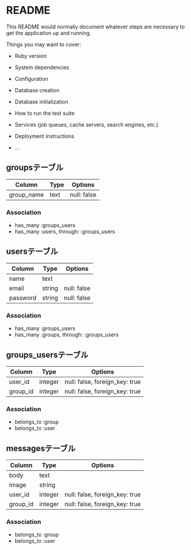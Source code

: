 # README

This README would normally document whatever steps are necessary to get the
application up and running.

Things you may want to cover:

* Ruby version

* System dependencies

* Configuration

* Database creation

* Database initialization

* How to run the test suite

* Services (job queues, cache servers, search engines, etc.)

* Deployment instructions

* ...


## groupsテーブル

|Column|Type|Options|
|------|----|-------|
|group_name|text|null: false|

### Association
- has_many :groups_users
- has_many :users, through: :groups_users

## usersテーブル

|Column|Type|Options|
|------|----|-------|
|name|text| |
|email|string|null: false|
|password|string|null: false|

### Association
- has_many :groups_users
- has_many :groups, through: :groups_users

## groups_usersテーブル

|Column|Type|Options|
|------|----|-------|
|user_id|integer|null: false, foreign_key: true|
|group_id|integer|null: false, foreign_key: true|

### Association
- belongs_to :group
- belongs_to :user

## messagesテーブル

|Column|Type|Options|
|------|----|-------|
|body|text| |
|image|string| |
|user_id|integer|null: false, foreign_key: true|
|group_id|integer|null: false, foreign_key: true|

### Association
- belongs_to :group
- belongs_to :user
